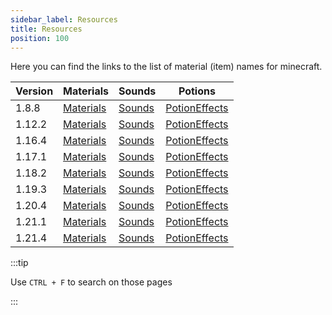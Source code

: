 ```yaml
---
sidebar_label: Resources
title: Resources
position: 100
---
```


Here you can find the links to the list of material (item) names for minecraft.

| Version         | Materials                                                             | Sounds                                                        | Potions                                                                                |
|-----------------|-----------------------------------------------------------------------|---------------------------------------------------------------|----------------------------------------------------------------------------------------|
| 1.8.8           | [Materials](https://helpch.at/docs/1.8.8/org/bukkit/Material.html)    | [Sounds](https://helpch.at/docs/1.8.8/org/bukkit/Sound.html)  | [PotionEffects](https://helpch.at/docs/1.8.8/org/bukkit/potion/PotionEffectType.html)  |
| 1.12.2          | [Materials](https://helpch.at/docs/1.12.2/org/bukkit/Material.html)   | [Sounds](https://helpch.at/docs/1.12.2/org/bukkit/Sound.html) | [PotionEffects](https://helpch.at/docs/1.12.2/org/bukkit/potion/PotionEffectType.html) |
| 1.16.4          | [Materials](https://helpch.at/docs/1.16.4/org/bukkit/Material.html)   | [Sounds](https://helpch.at/docs/1.16.4/org/bukkit/Sound.html) | [PotionEffects](https://helpch.at/docs/1.16.4/org/bukkit/potion/PotionEffectType.html) |
| 1.17.1          | [Materials](https://helpch.at/docs/1.17.1/org/bukkit/Material.html)   | [Sounds](https://helpch.at/docs/1.17.1/org/bukkit/Sound.html) | [PotionEffects](https://helpch.at/docs/1.17.1/org/bukkit/potion/PotionEffectType.html) |
| 1.18.2          | [Materials](https://helpch.at/docs/1.18.2/org/bukkit/Material.html)   | [Sounds](https://helpch.at/docs/1.18.2/org/bukkit/Sound.html) | [PotionEffects](https://helpch.at/docs/1.18.2/org/bukkit/potion/PotionEffectType.html) |
| 1.19.3          | [Materials](https://helpch.at/docs/1.19.3/org/bukkit/Material.html)   | [Sounds](https://helpch.at/docs/1.19.3/org/bukkit/Sound.html) | [PotionEffects](https://helpch.at/docs/1.19.3/org/bukkit/potion/PotionEffectType.html) |
| 1.20.4          | [Materials](https://helpch.at/docs/1.20.4/org/bukkit/Material.html)   | [Sounds](https://helpch.at/docs/1.20.4/org/bukkit/Sound.html) | [PotionEffects](https://helpch.at/docs/1.20.4/org/bukkit/potion/PotionEffectType.html) |
| 1.21.1          | [Materials](https://helpch.at/docs/1.21.1/org/bukkit/Material.html)   | [Sounds](https://helpch.at/docs/1.21.1/org/bukkit/Sound.html) | [PotionEffects](https://helpch.at/docs/1.21.1/org/bukkit/potion/PotionEffectType.html) |
| 1.21.4          | [Materials](https://jd.papermc.io/paper/1.21.4/org/bukkit/Material.html)   | [Sounds](https://jd.papermc.io/paper/1.21.4/org/bukkit/Sound.html) | [PotionEffects](https://jd.papermc.io/paper/1.21.4/org/bukkit/PotionEffectType.html) |
:::tip

Use `CTRL + F` to search on those pages

:::
